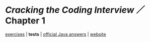 # _Cracking the Coding Interview_ ／ Chapter 1

[exercises](../../../../../../../main/scala/com/martinbrosenberg/exercises/ctci/chapter01) | **tests** | [official Java answers](https://github.com/careercup/CtCI-6th-Edition/tree/master/Java/Ch%2001.%20Arrays%20and%20Strings) | [website](https://www.hackerrank.com/contests/projecteuler/challenges)
